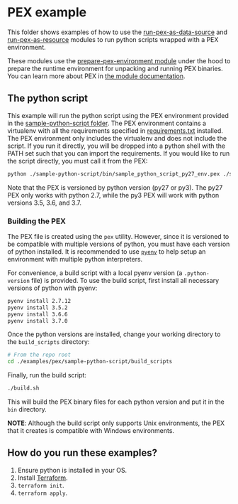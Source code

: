 # PEX example

This folder shows examples of how to use the [run-pex-as-data-source](https://github.com/terraform-modules-krish/terraform-aws-utilities/blob/v0.1.0/modules/run-pex-as-data-source) and
[run-pex-as-resource](https://github.com/terraform-modules-krish/terraform-aws-utilities/blob/v0.1.0/modules/run-pex-as-resource) modules to run python scripts wrapped with a PEX environment.

These modules use the [prepare-pex-environment module](https://github.com/terraform-modules-krish/terraform-aws-utilities/blob/v0.1.0/modules/prepare-pex-environment) under the hood to prepare the
runtime environment for unpacking and running PEX binaries. You can learn more about PEX in [the module
documentation](https://github.com/terraform-modules-krish/terraform-aws-utilities/blob/v0.1.0/modules/prepare-pex-environment/README.md).


## The python script

This example will run the python script using the PEX environment provided in the [sample-python-script
folder](./sample-python-script). The PEX environment contains a virtualenv with all the requirements specified in
[requirements.txt](./sample-python-script/requirements.txt) installed. The PEX environment only includes the virtualenv
and does not include the script. If you run it directly, you will be dropped into a python shell with the PATH set such
that you can import the requirements. If you would like to run the script directly, you must call it from the PEX:

```bash
python ./sample-python-script/bin/sample_python_script_py27_env.pex ./sample-python-script/sample_python_script/main.py
```

Note that the PEX is versioned by python version (py27 or py3). The py27 PEX only works with python 2.7, while the py3
PEX will work with python versions 3.5, 3.6, and 3.7.

### Building the PEX

The PEX file is created using the `pex` utility. However, since it is versioned to be compatible with multiple versions
of python, you must have each version of python installed. It is recommended to use
[`pyenv`](https://github.com/pyenv/pyenv) to help setup an environment with multiple python interpreters.

For convenience, a build script with a local pyenv version (a `.python-version` file) is provided. To use the build
script, first install all necessary versions of python with pyenv:

```bash
pyenv install 2.7.12
pyenv install 3.5.2
pyenv install 3.6.6
pyenv install 3.7.0
```

Once the python versions are installed, change your working directory to the `build_scripts` directory:

```bash
# From the repo root
cd ./examples/pex/sample-python-script/build_scripts
```

Finally, run the build script:

```bash
./build.sh
```

This will build the PEX binary files for each python version and put it in the `bin` directory.

**NOTE**: Although the build script only supports Unix environments, the PEX that it creates is compatible with Windows
environments.


## How do you run these examples?

1. Ensure python is installed in your OS.
1. Install [Terraform](https://www.terraform.io/).
1. `terraform init`.
1. `terraform apply`.
